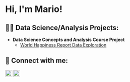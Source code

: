 <h1>Hi, I'm Mario! </h1>

<h2>👨‍💻 Data Science/Analysis Projects:</h2>

- <b>Data Science Concepts and Analysis Course Project</b>
  - [World Happiness Report Data Exploration](https://github.com/mtapia-pacheco/pstat100_course_project)

<h2> 🤳 Connect with me:</h2>

[<img align="left" alt="JoshMadakor | LinkedIn" width="22px" src="https://cdn.jsdelivr.net/npm/simple-icons@v3/icons/linkedin.svg" />][linkedin]
[<img align="left" alt="JoshMadakor | Handshake" width="22px" src="https://cdn.jsdelivr.net/npm/simple-icons@v3/icons/instagram.svg" />][Handshake]

[linkedin]: https://linkedin.com/in/joshmadakor
[Handshake]: https://twitter.com/joshmadakor
